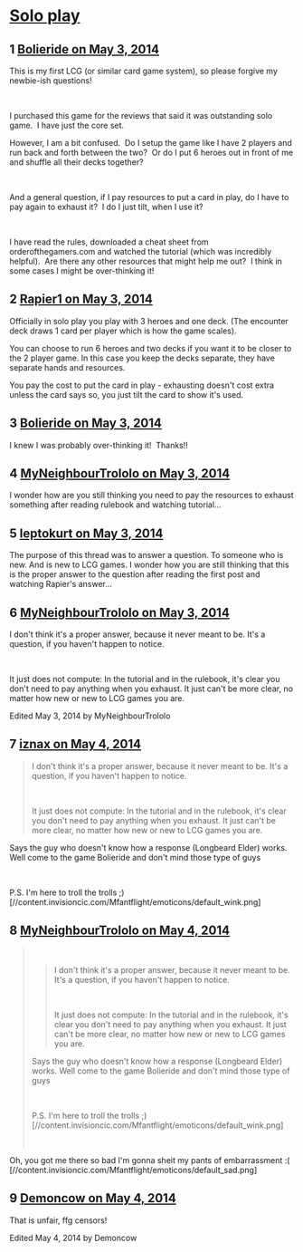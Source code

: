 # [Solo play](https://community.fantasyflightgames.com/topic/105375-solo-play/)

## 1 [Bolieride on May 3, 2014](https://community.fantasyflightgames.com/topic/105375-solo-play/?do=findComment&comment=1071058)

This is my first LCG (or similar card game system), so please forgive my newbie-ish questions!

 

I purchased this game for the reviews that said it was outstanding solo game.  I have just the core set.

However, I am a bit confused.  Do I setup the game like I have 2 players and run back and forth between the two?  Or do I put 6 heroes out in front of me and shuffle all their decks together?  

 

And a general question, if I pay resources to put a card in play, do I have to pay again to exhaust it?  I do I just tilt, when I use it?

 

I have read the rules, downloaded a cheat sheet from orderofthegamers.com and watched the tutorial (which was incredibly helpful).  Are there any other resources that might help me out?  I think in some cases I might be over-thinking it!

## 2 [Rapier1 on May 3, 2014](https://community.fantasyflightgames.com/topic/105375-solo-play/?do=findComment&comment=1071062)

Officially in solo play you play with 3 heroes and one deck. (The encounter deck draws 1 card per player which is how the game scales).

You can choose to run 6 heroes and two decks if you want it to be closer to the 2 player game. In this case you keep the decks separate, they have separate hands and resources.


You pay the cost to put the card in play - exhausting doesn't cost extra unless the card says so, you just tilt the card to show it's used.

## 3 [Bolieride on May 3, 2014](https://community.fantasyflightgames.com/topic/105375-solo-play/?do=findComment&comment=1071063)

I knew I was probably over-thinking it!  Thanks!!

## 4 [MyNeighbourTrololo on May 3, 2014](https://community.fantasyflightgames.com/topic/105375-solo-play/?do=findComment&comment=1071096)

I wonder how are you still thinking you need to pay the resources to exhaust something after reading rulebook and watching tutorial...

## 5 [leptokurt on May 3, 2014](https://community.fantasyflightgames.com/topic/105375-solo-play/?do=findComment&comment=1071251)

The purpose of this thread was to answer a question. To someone who is new. And is new to LCG games. I wonder how you are still thinking that this is the proper answer to the question after reading the first post and watching Rapier's answer...

## 6 [MyNeighbourTrololo on May 3, 2014](https://community.fantasyflightgames.com/topic/105375-solo-play/?do=findComment&comment=1071299)

I don't think it's a proper answer, because it never meant to be. It's a question, if you haven't happen to notice.

 

It just does not compute: In the tutorial and in the rulebook, it's clear you don't need to pay anything when you exhaust. It just can't be more clear, no matter how new or new to LCG games you are.

Edited May 3, 2014 by MyNeighbourTrololo

## 7 [iznax on May 4, 2014](https://community.fantasyflightgames.com/topic/105375-solo-play/?do=findComment&comment=1071412)

> I don't think it's a proper answer, because it never meant to be. It's a question, if you haven't happen to notice.
> 
>  
> 
> It just does not compute: In the tutorial and in the rulebook, it's clear you don't need to pay anything when you exhaust. It just can't be more clear, no matter how new or new to LCG games you are.

Says the guy who doesn't know how a response (Longbeard Elder) works. Well come to the game Bolieride and don't mind those type of guys

 

P.S. I'm here to troll the trolls ;) [//content.invisioncic.com/Mfantflight/emoticons/default_wink.png]

## 8 [MyNeighbourTrololo on May 4, 2014](https://community.fantasyflightgames.com/topic/105375-solo-play/?do=findComment&comment=1071417)

>  
> 
> > I don't think it's a proper answer, because it never meant to be. It's a question, if you haven't happen to notice.
> > 
> >  
> > 
> > It just does not compute: In the tutorial and in the rulebook, it's clear you don't need to pay anything when you exhaust. It just can't be more clear, no matter how new or new to LCG games you are.
> 
> Says the guy who doesn't know how a response (Longbeard Elder) works. Well come to the game Bolieride and don't mind those type of guys
> 
>  
> 
> P.S. I'm here to troll the trolls ;) [//content.invisioncic.com/Mfantflight/emoticons/default_wink.png]
> 
>  

Oh, you got me there so bad I'm gonna sheit my pants of embarrassment :( [//content.invisioncic.com/Mfantflight/emoticons/default_sad.png] 

## 9 [Demoncow on May 4, 2014](https://community.fantasyflightgames.com/topic/105375-solo-play/?do=findComment&comment=1071486)

That is unfair, ffg censors!

Edited May 4, 2014 by Demoncow

